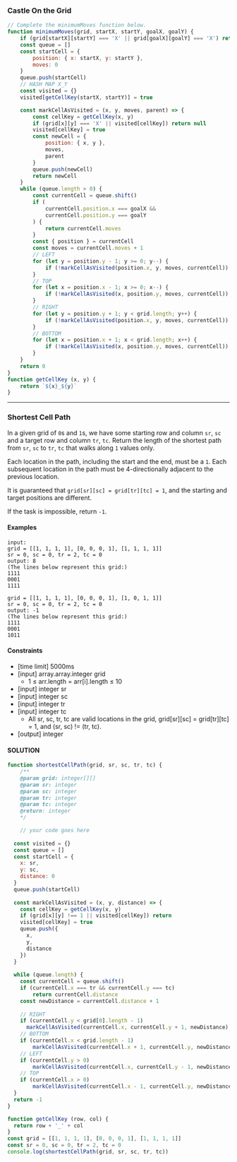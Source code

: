 
### Castle On the Grid
```js
// Complete the minimumMoves function below.
function minimumMoves(grid, startX, startY, goalX, goalY) {
    if (grid[startX][startY] === 'X' || grid[goalX][goalY] === 'X') return 0
    const queue = []
    const startCell = {
        position: { x: startX, y: startY },
        moves: 0
    }
    queue.push(startCell)
    // HASH MAP X_Y
    const visited = {}
    visited[getCellKey(startX, startY)] = true

    const markCellAsVisited = (x, y, moves, parent) => {
        const cellKey = getCellKey(x, y)
        if (grid[x][y] === 'X' || visited[cellKey]) return null
        visited[cellKey] = true
        const newCell = {
            position: { x, y },
            moves,
            parent
        }
        queue.push(newCell)
        return newCell
    }
    while (queue.length > 0) {
        const currentCell = queue.shift()
        if (
            currentCell.position.x === goalX &&
            currentCell.position.y === goalY
        ) {
            return currentCell.moves
        }
        const { position } = currentCell
        const moves = currentCell.moves + 1
        // LEFT
        for (let y = position.y - 1; y >= 0; y--) {
            if (!markCellAsVisited(position.x, y, moves, currentCell)) break
        }
        // TOP
        for (let x = position.x - 1; x >= 0; x--) {
            if (!markCellAsVisited(x, position.y, moves, currentCell)) break
        }
        // RIGHT
        for (let y = position.y + 1; y < grid.length; y++) {
            if (!markCellAsVisited(position.x, y, moves, currentCell)) break
        }
        // BOTTOM
        for (let x = position.x + 1; x < grid.length; x++) {
            if (!markCellAsVisited(x, position.y, moves, currentCell)) break
        }
    }
    return 0
}
function getCellKey (x, y) {
    return `${x}_${y}`
}
```

---

### Shortest Cell Path
In a given grid of `0`s and `1`s, we have some starting row and column `sr`, `sc` and a target row and column `tr`, `tc`. Return the length of the shortest path from `sr`, `sc` to `tr`, `tc` that walks along `1` values only.

Each location in the path, including the start and the end, must be a `1`. Each subsequent location in the path must be 4-directionally adjacent to the previous location.

It is guaranteed that `grid[sr][sc] = grid[tr][tc] = 1`, and the starting and target positions are different.

If the task is impossible, return `-1`.

#### Examples
```
input:
grid = [[1, 1, 1, 1], [0, 0, 0, 1], [1, 1, 1, 1]]
sr = 0, sc = 0, tr = 2, tc = 0
output: 8
(The lines below represent this grid:)
1111
0001
1111

grid = [[1, 1, 1, 1], [0, 0, 0, 1], [1, 0, 1, 1]]
sr = 0, sc = 0, tr = 2, tc = 0
output: -1
(The lines below represent this grid:)
1111
0001
1011
```

#### Constraints
- [time limit] 5000ms
- [input] array.array.integer grid
    * 1 ≤ arr.length = arr[i].length ≤ 10
- [input] integer sr
- [input] integer sc
- [input] integer tr
- [input] integer tc
    * All sr, sc, tr, tc are valid locations in the grid, grid[sr][sc] = grid[tr][tc] = 1, and (sr, sc) != (tr, tc).
- [output] integer

#### SOLUTION
```js
function shortestCellPath(grid, sr, sc, tr, tc) {
	/**
	@param grid: integer[][]
	@param sr: integer
	@param sc: integer
	@param tr: integer
	@param tc: integer
	@return: integer
	*/

	// your code goes here
  
  const visited = {}
  const queue = []
  const startCell = {
    x: sr,
    y: sc,
    distance: 0
  }
  queue.push(startCell)
  
  const markCellAsVisited = (x, y, distance) => {
    const cellKey = getCellKey(x, y)
    if (grid[x][y] !== 1 || visited[cellKey]) return
    visited[cellKey] = true
    queue.push({
      x,
      y,
      distance
    })
  }
  
  while (queue.length) {
    const currentCell = queue.shift()
    if (currentCell.x === tr && currentCell.y === tc)
        return currentCell.distance
    const newDistance = currentCell.distance + 1
    
    // RIGHT
    if (currentCell.y < grid[0].length - 1)
      markCellAsVisited(currentCell.x, currentCell.y + 1, newDistance)
    // BOTTOM
    if (currentCell.x < grid.length - 1)
        markCellAsVisited(currentCell.x + 1, currentCell.y, newDistance)
    // LEFT
    if (currentCell.y > 0)
        markCellAsVisited(currentCell.x, currentCell.y - 1, newDistance)
    // TOP
    if (currentCell.x > 0)
        markCellAsVisited(currentCell.x - 1, currentCell.y, newDistance)
  }
  return -1
}

function getCellKey (row, col) {
  return row + '_' + col
}
const grid = [[1, 1, 1, 1], [0, 0, 0, 1], [1, 1, 1, 1]]
const sr = 0, sc = 0, tr = 2, tc = 0
console.log(shortestCellPath(grid, sr, sc, tr, tc))
```

